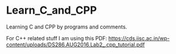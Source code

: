 # Learn_C_and_CPP
Learning C and CPP by programs and comments.

For C++ related stuff I am using this PDF:
https://cds.iisc.ac.in/wp-content/uploads/DS286.AUG2016.Lab2_.cpp_tutorial.pdf

